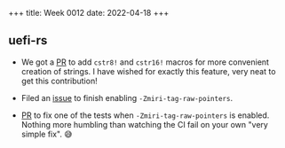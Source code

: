 +++
title: Week 0012
date: 2022-04-18
+++

## uefi-rs

* We got a [PR](https://github.com/rust-osdev/uefi-rs/pull/412) to add
  `cstr8!` and `cstr16!` macros for more convenient creation of
  strings. I have wished for exactly this feature, very neat to get this
  contribution!

* Filed an [issue](https://github.com/rust-osdev/uefi-rs/issues/414) to
  finish enabling `-Zmiri-tag-raw-pointers`.

* [PR](https://github.com/rust-osdev/uefi-rs/pull/415) to fix one of the
  tests when `-Zmiri-tag-raw-pointers` is enabled. Nothing more humbling
  than watching the CI fail on your own "very simple fix". 😅
